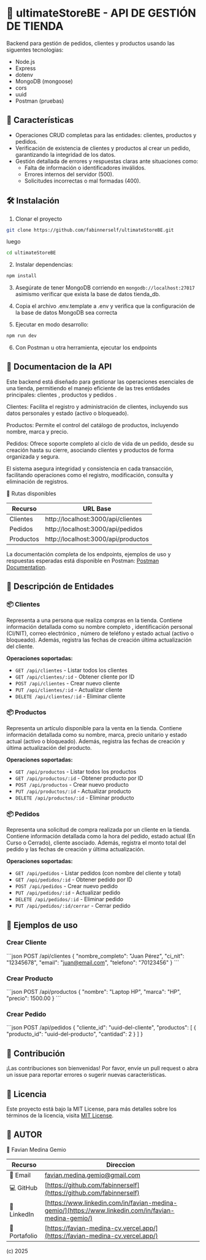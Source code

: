 # 📌 ultimateStoreBE - API DE GESTIÓN DE TIENDA 

Backend para gestión de pedidos, clientes y productos usando las siguentes tecnologias:

- Node.js
- Express
- dotenv
- MongoDB (mongoose)
- cors
- uuid
- Postman (pruebas)

## 🌟 Características

- Operaciones CRUD completas para las entidades: clientes, productos y pedidos.
- Verificación de existencia de clientes y productos al crear un pedido, garantizando la integridad de los datos.
- Gestión detallada de errores y respuestas claras ante situaciones como:
  - Falta de información o identificadores inválidos.
  - Errores internos del servidor (500).
  - Solicitudes incorrectas o mal formadas (400).

## 🛠️ Instalación

1. Clonar el proyecto
```bash
git clone https://github.com/fabinnerself/ultimateStoreBE.git
```
luego
```bash
cd ultimateStoreBE
```
2. Instalar dependencias:

```bash
npm install
```

3. Asegúrate de tener MongoDB corriendo en `mongodb://localhost:27017` asimismo verificar que exista la base de datos tienda_db.

4. Copia el archivo .env.template a .env y verifica que la configuración de la base de datos MongoDB sea correcta

5. Ejecutar en modo desarrollo:
```bash
npm run dev
```
6. Con Postman u otra herramienta, ejecutar los endpoints

## 📘 Documentacion de la API 

Este backend está diseñado para gestionar las operaciones esenciales de una tienda, permitiendo el manejo eficiente de las tres entidades principales: clientes , productos y pedidos .

Clientes: Facilita el registro y administración de clientes, incluyendo sus datos personales y estado (activo o bloqueado).

Productos: Permite el control del catálogo de productos, incluyendo nombre, marca y precio.

Pedidos: Ofrece soporte completo al ciclo de vida de un pedido, desde su creación hasta su cierre, asociando clientes y productos de forma organizada y segura.

El sistema asegura integridad y consistencia en cada transacción, facilitando operaciones como el registro, modificación, consulta y eliminación de registros.

🔗 Rutas disponibles

| Recurso    | URL Base                            |
|-------------------|------------------------------|
| Clientes   | http://localhost:3000/api/clientes  |
| Pedidos    | http://localhost:3000/api/pedidos   |
| Productos  | http://localhost:3000/api/productos |

La documentación completa de los endpoints, ejemplos de uso y respuestas esperadas está disponible en Postman:  [Postman Documentation](https://documenter.getpostman.com/view/22674808/2sB34Zs4jL).


## 🧾 Descripción de Entidades

### 📦 Clientes

Representa a una persona que realiza compras en la tienda. Contiene información detallada como su nombre completo , identificación personal (CI/NIT), correo electrónico , número de teléfono y estado actual (activo o bloqueado). Además, registra las fechas de creación última actualización del cliente.

**Operaciones soportadas:**

- `GET /api/clientes` - Listar todos los clientes
- `GET /api/clientes/:id` - Obtener cliente por ID
- `POST /api/clientes` - Crear nuevo cliente
- `PUT /api/clientes/:id` - Actualizar cliente
- `DELETE /api/clientes/:id` - Eliminar cliente

### 📦 Productos

Representa un artículo disponible para la venta en la tienda. Contiene información detallada como su nombre, marca, precio unitario y estado actual (activo o bloqueado). Además, registra las fechas de creación y última actualización del producto.

**Operaciones soportadas:**

- `GET /api/productos` - Listar todos los productos
- `GET /api/productos/:id` - Obtener producto por ID
- `POST /api/productos` - Crear nuevo producto
- `PUT /api/productos/:id` - Actualizar producto
- `DELETE /api/productos/:id` - Eliminar producto

### 📦 Pedidos

Representa una solicitud de compra realizada por un cliente en la tienda. Contiene información detallada como la hora del pedido, estado actual (En Curso o Cerrado), cliente asociado. Además, registra el monto total del pedido y las fechas de creación y última actualización.

**Operaciones soportadas:**

- `GET /api/pedidos` - Listar pedidos (con nombre del cliente y total)
- `GET /api/pedidos/:id` - Obtener pedido por ID
- `POST /api/pedidos` - Crear nuevo pedido
- `PUT /api/pedidos/:id` - Actualizar pedido
- `DELETE /api/pedidos/:id` - Eliminar pedido
- `PUT /api/pedidos/:id/cerrar` - Cerrar pedido

## 🧪 Ejemplos de uso

### Crear Cliente
\`\`\`json
POST /api/clientes
{
  "nombre_completo": "Juan Pérez",
  "ci_nit": "12345678",
  "email": "juan@email.com",
  "telefono": "70123456"
}
\`\`\`

### Crear Producto
\`\`\`json
POST /api/productos
{
  "nombre": "Laptop HP",
  "marca": "HP",
  "precio": 1500.00
}
\`\`\`

### Crear Pedido
\`\`\`json
POST /api/pedidos
{
  "cliente_id": "uuid-del-cliente",
  "productos": [
    {
      "producto_id": "uuid-del-producto",
      "cantidad": 2
    }
  ]
}
 
 
## 🤝 Contribución

¡Las contribuciones son bienvenidas! Por favor, envíe un pull request o abra un issue para reportar errores o sugerir nuevas características.

## 📜 Licencia
 
Este proyecto está bajo la MIT License, para más detalles sobre los términos de la licencia, visita [MIT License](https://choosealicense.com/licenses/mit/ ).


## 🚀 AUTOR
👤 Favian Medina Gemio

| Recurso      | Direccion                            |
|--------------|---------------------------------------------------------------------------------------------------|
|📧 Email     |[favian.medina.gemio@gmail.com](favian.medina.gemio@gmail.com) |
|💻 GitHub    |[https://github.com/fabinnerself](https://github.com/fabinnerself) |
|🧠 LinkedIn  |[https://www.linkedin.com/in/favian-medina-gemio/](https://www.linkedin.com/in/favian-medina-gemio/)|
|💼 Portafolio| [https://favian-medina-cv.vercel.app/](https://favian-medina-cv.vercel.app/)|
 

(c) 2025